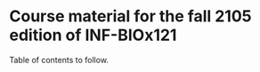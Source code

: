 Course material for the fall 2105 edition of INF-BIOx121
=======================================

Table of contents to follow.